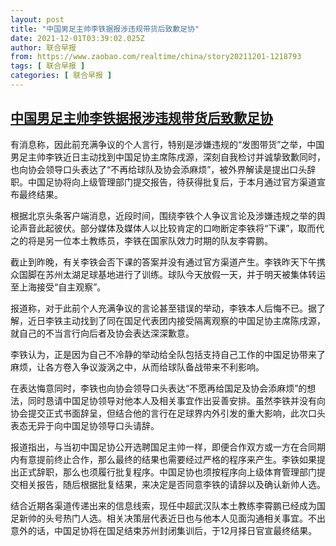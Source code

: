 ```yaml
---
layout: post
title: "中国男足主帅李铁据报涉违规带货后致歉足协"
date: 2021-12-01T03:39:02.025Z
author: 联合早报
from: https://www.zaobao.com/realtime/china/story20211201-1218793
tags: [ 联合早报 ]
categories: [ 联合早报 ]
---
```

<!--1638350040000-->
[中国男足主帅李铁据报涉违规带货后致歉足协](https://www.zaobao.com/realtime/china/story20211201-1218793)
------

<div>
<p>有消息称，因此前充满争议的个人言行，特别是涉嫌违规的“发图带货”之举，中国男足主帅李铁近日主动找到中国足协主席陈戌源，深刻自我检讨并诚挚致歉同时，也向协会领导口头表达了“不再给球队及协会添麻烦”，被外界解读是提出口头辞职。中国足协将向上级管理部门提交报告，待获得批复后，于本月通过官方渠道宣布最终结果。</p><p>根据北京头条客户端消息，近段时间，围绕李铁个人争议言论及涉嫌违规之举的舆论声音此起彼伏。部分媒体及媒体人以比较肯定的口吻断定李铁将“下课”，取而代之的将是另一位本土教练员，李铁在国家队效力时期的队友李霄鹏。</p><p>截止到昨晚，有关李铁会否下课的答案并没有通过官方渠道产生。李铁昨天下午携众国脚在苏州太湖足球基地进行了训练。球队今天放假一天，并于明天被集体转运至上海接受“自主观察”。&nbsp;</p><section id="imu"><div id="dfp-ad-imu1">        </div></section><p>报道称，对于此前个人充满争议的言论甚至错误的举动，李铁本人后悔不已。据了解，近日李铁主动找到了同在国足代表团内接受隔离观察的中国足协主席陈戌源，就自己的不当言行向后者及协会表达深深歉意。</p><p>李铁认为，正是因为自己不冷静的举动给全队包括支持自己工作的中国足协带来了麻烦，让各方卷入争议漩涡之中，从而给球队备战带来不利影响。</p><p>在表达悔意同时，李铁也向协会领导口头表达“不愿再给国足及协会添麻烦”的想法，同时恳请中国足协领导对他本人及相关事宜作出妥善安排。虽然李铁并没有向协会提交正式书面辞呈，但结合他的言行在足球界内外引发的重大影响，此次口头表态无异于向中国足协领导口头请辞。</p><div id="innity-in-post"></div><div id="dfp-ad-midarticlespecial">        </div><p>报道指出，与当初中国足协公开选聘国足主帅一样，即便合作双方或一方在合同期内有意提前终止合作，那么最终的结果也需要经过严格的程序来产生。李铁如果提出正式辞职，那么也须履行批复程序。中国足协也须按程序向上级体育管理部门提交相关报告，随后根据批复结果，来决定是否同意李铁的请辞以及确认新帅人选。</p><p>结合近期各渠道传递出来的信息线索，现任中超武汉队本土教练李霄鹏已经成为国足新帅的头号热门人选。相关决策层代表近日也与他本人见面沟通相关事宜。不出意外的话，中国足协将在国足结束苏州封闭集训后，于12月择日官宣最终结果。</p>      <div class="cx_paywall_placeholder" id="sph_cdp_40"></div>
</div>
